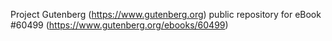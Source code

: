Project Gutenberg (https://www.gutenberg.org) public repository for
eBook #60499 (https://www.gutenberg.org/ebooks/60499)
